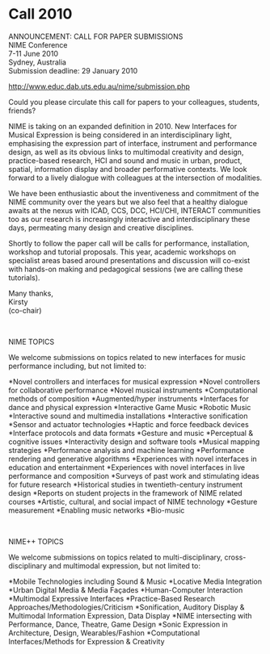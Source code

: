 # Call 2010



ANNOUNCEMENT: CALL FOR PAPER SUBMISSIONS<br>NIME Conference<br>7-11 June 2010<br>Sydney, Australia<br>Submission deadline: 29 January 2010

http://www.educ.dab.uts.edu.au/nime/submission.php

Could you please circulate this call for papers to your colleagues, students, friends?

NIME is taking on an expanded definition in 2010. New Interfaces for Musical Expression is being considered in an interdisciplinary light, emphasising the expression part of interface, instrument and performance design, as well as its obvious links to multimodal creativity and design, practice-based research, HCI and sound and music in urban, product, spatial, information display and broader performative contexts. We look forward to a lively dialogue with colleagues at the intersection of modalities.

We have been enthusiastic about the inventiveness and commitment of the NIME community over the years but we also feel that a healthy dialogue awaits at the nexus with ICAD, CCS, DCC, HCI/CHI, INTERACT communities too as our research is increasingly interactive and interdisciplinary these days, permeating many design and creative disciplines.

Shortly to follow the paper call will be calls for performance, installation, workshop and tutorial proposals. This year, academic workshops on specialist areas based around presentations and discussion will co-exist with hands-on making and pedagogical sessions (we are calling these tutorials).

Many thanks,<br>Kirsty<br>(co-chair)

<br>

NIME TOPICS

We welcome submissions on topics related to new interfaces for music performance including, but not limited to:

*Novel controllers and interfaces for musical expression
*Novel controllers for collaborative performance
*Novel musical instruments
*Computational methods of composition
*Augmented/hyper instruments
*Interfaces for dance and physical expression
*Interactive Game Music
*Robotic Music
*Interactive sound and multimedia installations
*Interactive sonification
*Sensor and actuator technologies
*Haptic and force feedback devices
*Interface protocols and data formats
*Gesture and music
*Perceptual &amp; cognitive issues
*Interactivity design and software tools
*Musical mapping strategies
*Performance analysis and machine learning
*Performance rendering and generative algorithms
*Experiences with novel interfaces in education and entertainment
*Experiences with novel interfaces in live performance and composition
*Surveys of past work and stimulating ideas for future research
*Historical studies in twentieth-century instrument design
*Reports on student projects in the framework of NIME related courses
*Artistic, cultural, and social impact of NIME technology
*Gesture measurement
*Enabling music networks
*Bio-music

<br>

NIME++ TOPICS

We welcome submissions on topics related to multi-disciplinary, cross-disciplinary and multimodal expression, but not limited to:

*Mobile Technologies including Sound &amp; Music
*Locative Media Integration
*Urban Digital Media &amp; Media Façades
*Human-Computer Interaction
*Multimodal Expressive Interfaces
*Practice-Based Research Approaches/Methodologies/Criticism
*Sonification, Auditory Display &amp; Multimodal Information Expression, Data Display
*NIME intersecting with Performance, Dance, Theatre, Game Design
*Sonic Expression in Architecture, Design, Wearables/Fashion
*Computational Interfaces/Methods for Expression &amp; Creativity
